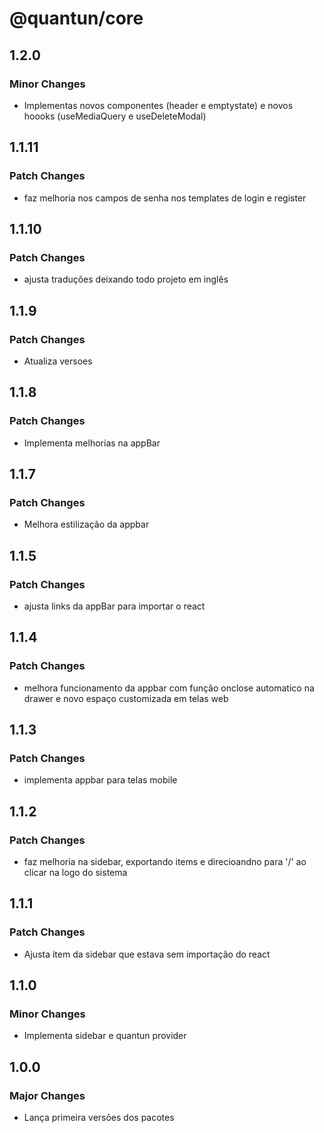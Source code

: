 # @quantun/core

## 1.2.0

### Minor Changes

- Implementas novos componentes (header e emptystate) e novos hoooks (useMediaQuery e useDeleteModal)

## 1.1.11

### Patch Changes

- faz melhoria nos campos de senha nos templates de login e register

## 1.1.10

### Patch Changes

- ajusta traduções deixando todo projeto em inglês

## 1.1.9

### Patch Changes

- Atualiza versoes

## 1.1.8

### Patch Changes

- Implementa melhorias na appBar

## 1.1.7

### Patch Changes

- Melhora estilização da appbar

## 1.1.5

### Patch Changes

- ajusta links da appBar para importar o react

## 1.1.4

### Patch Changes

- melhora funcionamento da appbar com função onclose automatico na drawer e novo espaço customizada em telas web

## 1.1.3

### Patch Changes

- implementa appbar para telas mobile

## 1.1.2

### Patch Changes

- faz melhoria na sidebar, exportando items e direcioandno para '/' ao clicar na logo do sistema

## 1.1.1

### Patch Changes

- Ajusta item da sidebar que estava sem importação do react

## 1.1.0

### Minor Changes

- Implementa sidebar e quantun provider

## 1.0.0

### Major Changes

- Lança primeira versões dos pacotes
